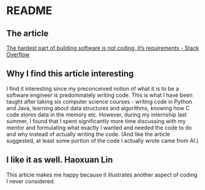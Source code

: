 # README
## The article
[The hardest part of building software is not coding, it’s requirements - Stack Overflow](https://stackoverflow.blog/2023/12/29/the-hardest-part-of-building-software-is-not-coding-its-requirements/)

## Why I find this article interesting
I find it interesting since my preconceived notion of what it is to be a software engineer is predominately writing code. This is what I have been taught after taking six computer science courses - writing code in Python and Java, learning about data structures and algorithms, knowing how C code stores data in the memory etc. However, during my internship last summer, I found that I spent significantly more time discussing with my mentor and formulating what exactly I wanted and needed the code to do and why instead of actually writing the code. (And like the article suggested, at least some portion of the code I actually wrote came from AI.)

## I like it as well. Haoxuan Lin
This article makes me happy because it illustrates another aspect of coding I never considered.
